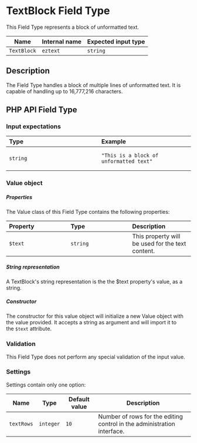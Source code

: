 # TextBlock Field Type

This Field Type represents a block of unformatted text.

| Name        | Internal name | Expected input type |
|-------------|---------------|---------------------|
| `TextBlock` | `eztext`      | `string`            |

## Description

The Field Type handles a block of multiple lines of unformatted text. It is capable of handling up to 16,777,216 characters.

## PHP API Field Type

### Input expectations

<table>
<colgroup>
<col width="50%" />
<col width="50%" />
</colgroup>
<thead>
<tr class="header">
<th align="left"><div>
Type
</div></th>
<th align="left"><div>
Example
</div></th>
</tr>
</thead>
<tbody>
<tr class="odd">
<td align="left"><code>string</code></td>
<td align="left"><pre><code>&quot;This is a block of unformatted text&quot;</code></pre></td>
</tr>
</tbody>
</table>

### Value object

##### Properties

The Value class of this Field Type contains the following properties:

<table>
<colgroup>
<col width="33%" />
<col width="33%" />
<col width="33%" />
</colgroup>
<thead>
<tr class="header">
<th align="left"><div>
Property
</div></th>
<th align="left"><div>
Type
</div></th>
<th align="left"><div>
Description
</div></th>
</tr>
</thead>
<tbody>
<tr class="odd">
<td align="left"><code>$text</code></td>
<td align="left"><code>string</code></td>
<td align="left">This property will be used for the text content.</td>
</tr>
</tbody>
</table>

##### String representation

A TextBlock's string representation is the the $text property's value, as a string.

##### Constructor

The constructor for this value object will initialize a new Value object with the value provided. It accepts a string as argument and will import it to the `$text` attribute.

### Validation

This Field Type does not perform any special validation of the input value.

### Settings

Settings contain only one option:

| Name       | Type      | Default value | Description                                                             |
|------------|-----------|---------------|-------------------------------------------------------------------------|
| `textRows` | `integer` | `10`          | Number of rows for the editing control in the administration interface. |

 


